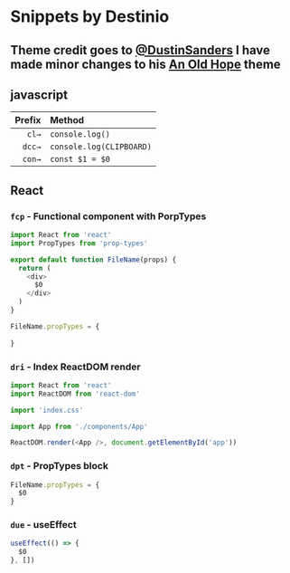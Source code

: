 # Snippets by Destinio

## Theme credit goes to [@DustinSanders](https://github.com/dustinsanders) I have made minor changes to his [An Old Hope](https://github.com/dustinsanders/an-old-hope-theme-vscode) theme

## javascript

|Prefix | Method|
|-:|:-|
|`cl→`|`console.log()`|
|`dcc→`|`console.log(CLIPBOARD)`|
|`con→`|`const $1 = $0`|

## React

### `fcp` - Functional component with PorpTypes

```javascript
import React from 'react'
import PropTypes from 'prop-types'

export default function FileName(props) {
  return (
    <div>
      $0
    </div>
  )
}

FileName.propTypes = {
  
}
```

### `dri` - Index ReactDOM render

```javascript
import React from 'react'
import ReactDOM from 'react-dom'

import 'index.css'

import App from './components/App'

ReactDOM.render(<App />, document.getElementById('app'))
```

### `dpt` - PropTypes block

```javascript
FileName.propTypes = {
  $0
}
```

### `due` - useEffect

```javascript
useEffect(() => {
  $0
}, [])
```
